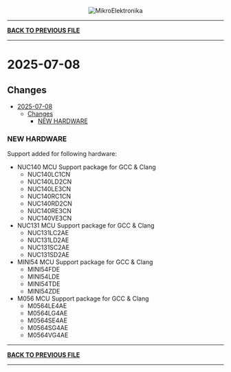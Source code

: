<p align="center">
  <img src="http://www.mikroe.com/img/designs/beta/logo_small.png?raw=true" alt="MikroElektronika"/>
</p>

---

**[BACK TO PREVIOUS FILE](../changelog.md)**

---

# 2025-07-08

## Changes

- [2025-07-08](#2025-07-08)
  - [Changes](#changes)
    - [NEW HARDWARE](#new-hardware)

### NEW HARDWARE

Support added for following hardware:

+ NUC140 MCU Support package for GCC & Clang
  + NUC140LC1CN
  + NUC140LD2CN
  + NUC140LE3CN
  + NUC140RC1CN
  + NUC140RD2CN
  + NUC140RE3CN
  + NUC140VE3CN
+ NUC131 MCU Support package for GCC & Clang
  + NUC131LC2AE
  + NUC131LD2AE
  + NUC131SC2AE
  + NUC131SD2AE
+ MINI54 MCU Support package for GCC & Clang
  + MINI54FDE
  + MINI54LDE
  + MINI54TDE
  + MINI54ZDE
+ M056 MCU Support package for GCC & Clang
  + M0564LE4AE
  + M0564LG4AE
  + M0564SE4AE
  + M0564SG4AE
  + M0564VG4AE

---

**[BACK TO PREVIOUS FILE](../changelog.md)**

---
